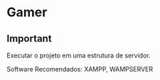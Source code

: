 # Gamer

## Important

Executar o projeto em uma estrutura de servidor.

Software Recomendados: XAMPP, WAMPSERVER
